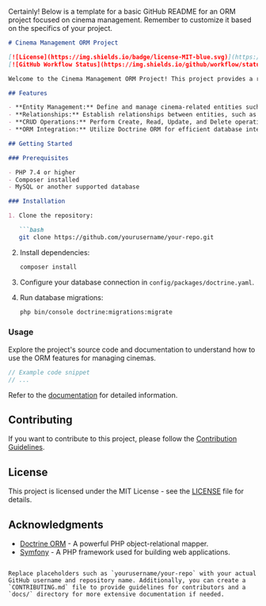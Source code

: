 Certainly! Below is a template for a basic GitHub README for an ORM project focused on cinema management. Remember to customize it based on the specifics of your project.

```markdown
# Cinema Management ORM Project

[![License](https://img.shields.io/badge/license-MIT-blue.svg)](https://opensource.org/licenses/MIT)
[![GitHub Workflow Status](https://img.shields.io/github/workflow/status/yourusername/your-repo/CI/main)](https://github.com/yourusername/your-repo/actions)

Welcome to the Cinema Management ORM Project! This project provides a robust and flexible Object-Relational Mapping (ORM) solution for managing cinemas and related entities.

## Features

- **Entity Management:** Define and manage cinema-related entities such as movies, theaters, showtimes, and more.
- **Relationships:** Establish relationships between entities, such as the association between movies and theaters for specific showtimes.
- **CRUD Operations:** Perform Create, Read, Update, and Delete operations on cinema-related data.
- **ORM Integration:** Utilize Doctrine ORM for efficient database interactions and mapping.

## Getting Started

### Prerequisites

- PHP 7.4 or higher
- Composer installed
- MySQL or another supported database

### Installation

1. Clone the repository:

   ```bash
   git clone https://github.com/yourusername/your-repo.git
   ```

2. Install dependencies:

   ```bash
   composer install
   ```

3. Configure your database connection in `config/packages/doctrine.yaml`.

4. Run database migrations:

   ```bash
   php bin/console doctrine:migrations:migrate
   ```

### Usage

Explore the project's source code and documentation to understand how to use the ORM features for managing cinemas.

```php
// Example code snippet
// ...
```

Refer to the [documentation](docs/) for detailed information.

## Contributing

If you want to contribute to this project, please follow the [Contribution Guidelines](CONTRIBUTING.md).

## License

This project is licensed under the MIT License - see the [LICENSE](LICENSE) file for details.

## Acknowledgments

- [Doctrine ORM](https://www.doctrine-project.org/) - A powerful PHP object-relational mapper.
- [Symfony](https://symfony.com/) - A PHP framework used for building web applications.
```

Replace placeholders such as `yourusername/your-repo` with your actual GitHub username and repository name. Additionally, you can create a `CONTRIBUTING.md` file to provide guidelines for contributors and a `docs/` directory for more extensive documentation if needed.
